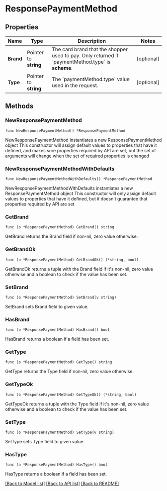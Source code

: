 # ResponsePaymentMethod

## Properties

Name | Type | Description | Notes
------------ | ------------- | ------------- | -------------
**Brand** | Pointer to **string** | The card brand that the shopper used to pay. Only returned if &#x60;paymentMethod.type&#x60; is **scheme**. | [optional] 
**Type** | Pointer to **string** | The &#x60;paymentMethod.type&#x60; value used in the request. | [optional] 

## Methods

### NewResponsePaymentMethod

`func NewResponsePaymentMethod() *ResponsePaymentMethod`

NewResponsePaymentMethod instantiates a new ResponsePaymentMethod object
This constructor will assign default values to properties that have it defined,
and makes sure properties required by API are set, but the set of arguments
will change when the set of required properties is changed

### NewResponsePaymentMethodWithDefaults

`func NewResponsePaymentMethodWithDefaults() *ResponsePaymentMethod`

NewResponsePaymentMethodWithDefaults instantiates a new ResponsePaymentMethod object
This constructor will only assign default values to properties that have it defined,
but it doesn't guarantee that properties required by API are set

### GetBrand

`func (o *ResponsePaymentMethod) GetBrand() string`

GetBrand returns the Brand field if non-nil, zero value otherwise.

### GetBrandOk

`func (o *ResponsePaymentMethod) GetBrandOk() (*string, bool)`

GetBrandOk returns a tuple with the Brand field if it's non-nil, zero value otherwise
and a boolean to check if the value has been set.

### SetBrand

`func (o *ResponsePaymentMethod) SetBrand(v string)`

SetBrand sets Brand field to given value.

### HasBrand

`func (o *ResponsePaymentMethod) HasBrand() bool`

HasBrand returns a boolean if a field has been set.

### GetType

`func (o *ResponsePaymentMethod) GetType() string`

GetType returns the Type field if non-nil, zero value otherwise.

### GetTypeOk

`func (o *ResponsePaymentMethod) GetTypeOk() (*string, bool)`

GetTypeOk returns a tuple with the Type field if it's non-nil, zero value otherwise
and a boolean to check if the value has been set.

### SetType

`func (o *ResponsePaymentMethod) SetType(v string)`

SetType sets Type field to given value.

### HasType

`func (o *ResponsePaymentMethod) HasType() bool`

HasType returns a boolean if a field has been set.


[[Back to Model list]](../README.md#documentation-for-models) [[Back to API list]](../README.md#documentation-for-api-endpoints) [[Back to README]](../README.md)


